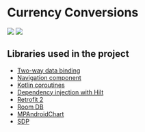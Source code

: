 # Currency Conversions
<a href="http://developer.android.com/index.html" target="_blank"><img src="https://img.shields.io/badge/platform-android-blue.svg"/></a> <a href="https://android-arsenal.com/api?level=21" target="_blank"><img src="https://img.shields.io/badge/API-21%2B-blue.svg?style=flat"/></a>

Libraries used in the project
------------------------------------
* [Two-way data binding](https://developer.android.com/topic/libraries/data-binding/two-way)
* [Navigation component](https://developer.android.com/guide/navigation)
* [Kotlin coroutines](https://developer.android.com/kotlin/coroutines)
* [Dependency injection with Hilt](https://developer.android.com/training/dependency-injection/hilt-android)
* [Retrofit 2](https://github.com/square/retrofit)
* [Room DB](https://developer.android.com/jetpack/androidx/releases/room)
* [MPAndroidChart](https://github.com/PhilJay/MPAndroidChart)
* [SDP](https://github.com/intuit/sdp)
